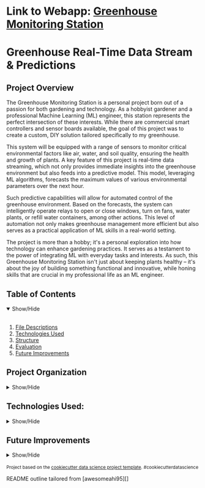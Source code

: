 **Link to Webapp**: **<a href="http://greenhouseapp.s3-website.us-east-2.amazonaws.com" target="_blank">Greenhouse Monitoring Station</a>**
==============================================
Greenhouse Real-Time Data Stream & Predictions
=============================================

## Project Overview
<a name="Project Overview"></a>
The Greenhouse Monitoring Station is a personal project born out of a passion for both gardening and technology. As a hobbyist gardener and a professional Machine Learning (ML) engineer, this station represents the perfect intersection of these interests. While there are commercial smart controllers and sensor boards available, the goal of this project was to create a custom, DIY solution tailored specifically to my greenhouse.

This system will be equipped with a range of sensors to monitor critical environmental factors like air, water, and soil quality, ensuring the health and growth of plants. A key feature of this project is real-time data streaming, which not only provides immediate insights into the greenhouse environment but also feeds into a predictive model. This model, leveraging ML algorithms, forecasts the maximum values of various environmental parameters over the next hour.

Such predictive capabilities will allow for automated control of the greenhouse environment. Based on the forecasts, the system can intelligently operate relays to open or close windows, turn on fans, water plants, or refill water containers, among other actions. This level of automation not only makes greenhouse management more efficient but also serves as a practical application of ML skills in a real-world setting.

The project is more than a hobby; it's a personal exploration into how technology can enhance gardening practices. It serves as a testament to the power of integrating ML with everyday tasks and interests. As such, this Greenhouse Monitoring Station isn't just about keeping plants healthy – it's about the joy of building something functional and innovative, while honing skills that are crucial in my professional life as an ML engineer.

## Table of Contents
<details open>
  <summary>Show/Hide</summary>
  <br>
 
1. [ File Descriptions ](#File_Description)
2. [ Technologies Used ](#Technologies_Used)    
3. [ Structure ](#Structure)
4. [ Evaluation ](#Evaluation)
5. [ Future Improvements ](#Future_Improvements)

</details>


## Project Organization

<details>
<a name="File_Description"></a>
<summary>Show/Hide</summary>
 <br>

    ├── LICENSE
    ├── .gitignore
    ├── README.md          <- The top-level README for developers using this project.
    ├──
    ├── .github
    │   └── workflows       <- Folder for CI/CD workflows using github Actions
    │       └── CI.yml       <- YAML file for github Actions
    │
    ├── images               <- Folder for images used in README
    │   └── README         
    │
    ├── requirements.txt   <- The requirements file for reproducing the analysis environment, e.g.
    │                         generated with `pip freeze > requirements.txt`
    |
    └── src                <- Source code for use in this project.
        │
        ├── hardware       <- Scripts to run the arduino board & sensor program
        |   ├── secrets.h  <- Location of information needed to connect to IOT and wifi
        │   └── main.cpp   <- main script for sensor board written in Arduino (C++ based)
        │
        └── webapp          <- Scripts to create a real-time websocket connection app
            ├── app.js      <- Scripts to connect to websocket API and recieve data
            └── index.html  <- Script to create the main structure of the web app in html
         
        
--------
  </details>   

## Technologies Used:
<details>
<a name="Technologies_Used"></a>
<summary>Show/Hide</summary>
<br>
    
![AWS Architecture](/images/WeatherStation.png)
      
    ├──AWS
        ├── IOT CORE
        ├── Kinesis Data Streams
        ├── Kinesis Firehose
        ├── S3
        ├── Sagemaker
        |    ├── DeepAR
        |    └── Estimator     
        ├── Gateway API (Websocket)
        ├── Lambda
        ├── DynamoDB
        └── CloudWatch
    ├──Docker
    ├── Arduino
    |   ├── ESP_CLIENT_MAIL
    |   └── D11 AdaFruit
    ├──Python
    |   ├── Pandas
    |   ├── boto3
    |   └── s3fs
    ├── HTML
    └── JavaScript
        └── charts.js
 ------------
 </details>
  
## Future Improvements
 <a name="Future_Improvements"></a>
 <details>
<summary>Show/Hide</summary>
<br>
As the Greenhouse Monitoring Station project evolves, several enhancements are on the horizon to elevate its capabilities and efficiency. Here are the planned improvements and additional suggestions:

**Expansion of Sensor Array:** The current setup with temperature and humidity sensors is effective, but to gain a more comprehensive understanding of the greenhouse environment, additional sensors are in the pipeline. This includes water quality sensors to ensure optimal plant hydration, water level sensors to maintain adequate water supply, and soil moisture sensors to monitor and manage the watering needs of plants precisely. Additionally, considering the integration of soil quality sensors could provide valuable insights into nutrient levels and soil health, further aiding in the cultivation of healthier plants.

**Development of a Dedicated Controller Board:** A custom controller board is planned to be designed and implemented. This board will directly manage the operation of various relays, enabling more refined control over physical devices such as fans, watering systems, and window actuators. The aim is to create a more integrated and reliable system that responds accurately to the data insights and predictive models.

**Continuous Model Improvement:** As more data is collected, there will be a continuous focus on refining and enhancing the ML models. This involves not just fine-tuning the existing predictive algorithms but also exploring new modeling techniques that could offer more accurate or efficient predictions. This iterative process will help in adapting the system to changing environmental conditions and plant needs more effectively.

**Automated Alert System:** Implementing an automated alert system that notifies me of critical changes in the greenhouse environment or system malfunctions. This could be via email, SMS, or a mobile app notification, ensuring that I can respond promptly to any issues.

**Integration with Weather Forecast Data:** Incorporating external weather forecast data can provide a more holistic approach to predicting and adjusting the greenhouse environment. This could help in preempting changes in environmental conditions due to weather variations, leading to more proactive adjustments.

**Energy Consumption Monitoring:** Adding sensors to monitor the energy consumption of various devices in the greenhouse. This data can be used to optimize energy usage, making the system not only more cost-effective but also environmentally friendly.

**User Interface for Monitoring and Control:** Developing a user-friendly interface, possibly a web or mobile app, that allows me to monitor real-time data, control devices manually if needed, and view historical data trends. This could enhance the ease of managing and interacting with my greenhouse system.


</details>

<p><small>Project based on the <a target="_blank" href="https://drivendata.github.io/cookiecutter-data-science/">cookiecutter data science project template</a>. #cookiecutterdatascience</small></p>
<p>README outline tailored from [awesomeahi95][]<p>

